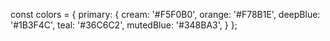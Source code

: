 const colors = {
    primary: {
        cream: '#F5F0B0',
        orange: '#F78B1E',
        deepBlue: '#1B3F4C',
        teal: '#36C6C2',
        mutedBlue: '#348BA3',
    }
};